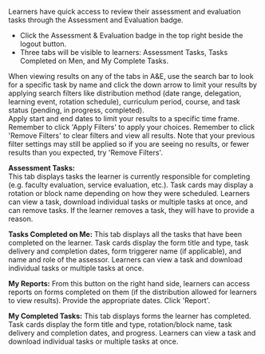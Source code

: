 Learners have quick access to review their assessment and evaluation tasks through the Assessment and Evaluation badge.

* Click the Assessment & Evaluation badge in the top right beside the logout button.  
* Three tabs will be visible to learners: Assessment Tasks, Tasks Completed on Men, and My Complete Tasks.

When viewing results on any of the tabs in A&E, use the search bar to look for a specific task by name and click the down arrow to limit your results by applying search filters like distribution method (date range, delegation, learning event, rotation schedule), curriculum period, course, and task status (pending, in progress, completed).  
Apply start and end dates to limit your results to a specific time frame.
Remember to click 'Apply Filters' to apply your choices.
Remember to click 'Remove Filters' to clear filters and view all results.  Note that your previous filter settings may still be applied so if you are seeing no results, or fewer results than you expected, try 'Remove Filters'.

**Assessment Tasks:**  
This tab displays tasks the learner is currently responsible for completing (e.g. faculty evaluation, service evaluation, etc.).  Task cards may display a rotation or block name depending on how they were scheduled.
Learners can view a task, download individual tasks or multiple tasks at once, and can remove tasks.
If the learner removes a task, they will have to provide a reason.

**Tasks Completed on Me:**
This tab displays all the tasks that have been completed on the learner.
Task cards display the form title and type, task delivery and completion dates, form triggerer name (if applicable), and name and role of the assessor.
Learners can view a task and download individual tasks or multiple tasks at once.

**My Reports:**
From this button on the right hand side, learners can access reports on forms completed on them (if the distribution allowed for learners to view results).
Provide the appropriate dates.
Click 'Report'.

**My Completed Tasks:**
This tab displays forms the learner has completed.
Task cards display the form title and type, rotation/block name, task delivery and completion dates, and progress.
Learners can view a task and download individual tasks or multiple tasks at once.
